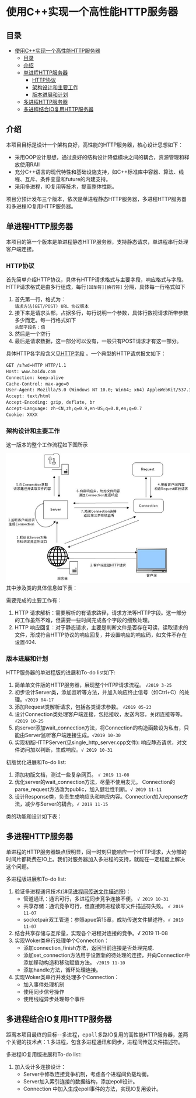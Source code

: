 # 使用C++实现一个高性能HTTP服务器

## 目录
- [使用C++实现一个高性能HTTP服务器](#使用c实现一个高性能http服务器)
  - [目录](#目录)
  - [介绍](#介绍)
  - [单进程HTTP服务器](#单进程http服务器)
    - [HTTP协议](#http协议)
    - [架构设计和主要工作](#架构设计和主要工作)
    - [版本进展和计划](#版本进展和计划)
  - [多进程HTTP服务器](#多进程http服务器)
  - [多进程结合IO复用HTTP服务器](#多进程结合io复用http服务器)

## 介绍
本项目目标是设计一个架构良好，高性能的HTTP服务器，核心设计思想如下：
- 采用OOP设计思想，通过良好的结构设计降低模块之间的耦合，资源管理和释放使用RAII
- 充分C++语言的现代特性和基础设施支持，如C++标准库中容器、算法、线程、互斥、条件变量和future的内建支持。
- 采用多进程，IO复用等技术，提高整体性能。

项目分预计发布三个版本，依次是单进程静态HTTP服务器，多进程HTTP服务器和多进程IO复用HTTP服务器。

## 单进程HTTP服务器
本项目的第一个版本是单进程静态HTTP服务器，支持静态请求，单进程串行处理客户端连接。

### HTTP协议

首先简单介绍HTTP协议，具体有HTTP请求格式与主要字段，响应格式与字段。HTTP请求格式是由多行组成，每行`[回车符][换行符]` 分隔，具体每一行格式如下

1. 首先第一行，格式为：<br>
   `请求方法(GET/POST) URL 协议版本` 
2. 接下来是请求头部，占据多行，每行说明一个参数，具体行数视请求所带参数多少而定。每一行格式如下<br>
   `头部字段名：值` 
3. 然后是一个空行
4. 最后是请求数据，这一部分可以没有，一般只有POST请求才有这一部分。

具体HTTP各字段含义见[HTTP字段](https://en.wikipedia.org/wiki/List_of_HTTP_header_fields)
。一个典型的HTTP请求报文如下：

```html
GET /s?wd=HTTP HTTP/1.1
Host: www.baidu.com
Connection: keep-alive
Cache-Control: max-age=0
User-Agent: Mozilla/5.0 (Windows NT 10.0; Win64; x64) AppleWebKit/537.36 (KHTML, like Gecko) Chrome/78.0.3904.87 Safari/537.36
Accept: text/html
Accept-Encoding: gzip, deflate, br
Accept-Language: zh-CN,zh;q=0.9,en-US;q=0.8,en;q=0.7
Cookie: XXXX
```


### 架构设计和主要工作
这一版本的整个工作流程如下图所示

![工作流程如图](https://raw.githubusercontent.com/an-yun/http_server/master/img/单进程版HTTP服务器.jpg)
其中涉及类的具体信息如下表：

需要完成的主要工作有：
1. HTTP 请求解析：需要解析的有请求路径，请求方法等HTTP字段。这一部分的工作虽然不难，但需要一些时间完成各个字段的细致处理。
2. HTTP 响应回复：对于静态请求，主要是判断文件是否存在可读，读取请求的文件，形成符合HTTP协议的响应回复，并设置响应的响应码，如文件不存在设置404.



### 版本进展和计划
HTTP服务器的单进程版的进展和To-do list如下:
1. 简单单文件版的HTTP服务器，展现整个HTPP请求流程。     `√2019 3-25` 
2. 初步设计Server类，添加监听等方法，并加入响应终止信号（如Ctrl+C）的处理。`√2019 04-17`
3. 添加Request类解析请求，包括各类请求参数。    `√2019 05-23`
4. 设计Connection类处理客户端连接，包括接收，发送内容，关闭连接等等。`√2019 10-25`
5. 向server添加wait_connection方法，将Connection的构造函数设为私有，只能由Server监听客户端连接生成。`√2019 10-30`
6. 实现初版HTTPServer(见single_http_server.cpp文件): 响应静态请求，对文件访问加以判断，生成响应。`√ 2019 10-31`


初版优化进展和To-do list:
1. 添加初版文档，测试一些复杂网页。 `√ 2019 11-08`
2. 优化server的wait_connection方法，尽量不使用友元。 Connection的parse_request方法改为public，加入健壮性判断。`√ 2019 11-11`
3. 设计Response类，负责生成响应头和响应内容。Connection加入reponse方法，减少与Server的耦合。`√ 2019 11-15`



类的功能和设计如下表：


## 多进程HTTP服务器
单进程的HTTP服务器缺点很明显，同一时刻只能响应一个HTTP请求，大分部的时间片都耗费在IO上。我们对服务器加入多进程的支持，就能在一定程度上解决这个问题。

多进程版进展和To-do list:

1. 验证多进程通讯技术(详见[进程间传送文件描述符](https://gihub.com/an-yun/http_server/doc/file_descriptor_transfer.md))：
    - 管道通讯：通讯可行，多进程同步竞争连接不便。 `√ 2019 10-31`
    - 共享存储：通讯竞争可行，但直接跨进程读写文件描述符失败。 `√ 2019 11-07`
    - socketpair双工管道：参照apue第15章，成功传送文件描述符。`√ 2019 11-07`
2. 结合共享存储与互斥量，实现各个进程对连接的竞争。√ 2019 11-08 
3. 实现Woker类串行处理单个Connection：
    - 添加connection_finish方法，返回当前连接是否处理完成.
    - 添加set_connection方法用于设置新的待处理的连接，并向Connection中添加移动构造和移动赋值方法。 `√2019 11-10`
    - 添加handle方法，循环处理连接。
4. 实现Woker类串行并发处理多个Connection：
    - 加入事件处理机制
    - 使用同步信号操作
    - 使用线程异步处理每个事件




## 多进程结合IO复用HTTP服务器
距离本项目最终的目标--多进程，<kbd>epoll</kbd>多路IO复用的高性能HTTP服务器，差两个关键的技术点：1.多进程，包含多进程通讯和同步，进程间传送文件描述符。

多进程IO复用版进展和To-do list:
1. 加入设计多连接设计：
    - Server中修改连接竞争机制，考虑各个进程间负载均衡。
    - Server加入索引连接的数据结构，添加epoll设计。
    - Connection 中加入生成epoll事件的方法，实现IO复用设计。